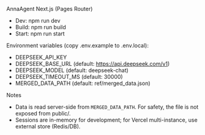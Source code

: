 AnnaAgent Next.js (Pages Router)

- Dev: npm run dev
- Build: npm run build
- Start: npm run start

Environment variables (copy .env.example to .env.local):
- DEEPSEEK_API_KEY
- DEEPSEEK_BASE_URL (default: https://api.deepseek.com/v1)
- DEEPSEEK_MODEL (default: deepseek-chat)
- DEEPSEEK_TIMEOUT_MS (default: 30000)
- MERGED_DATA_PATH (default: ref/merged_data.json)

Notes
- Data is read server-side from `MERGED_DATA_PATH`. For safety, the file is not exposed from public/.
- Sessions are in-memory for development; for Vercel multi-instance, use external store (Redis/DB).


